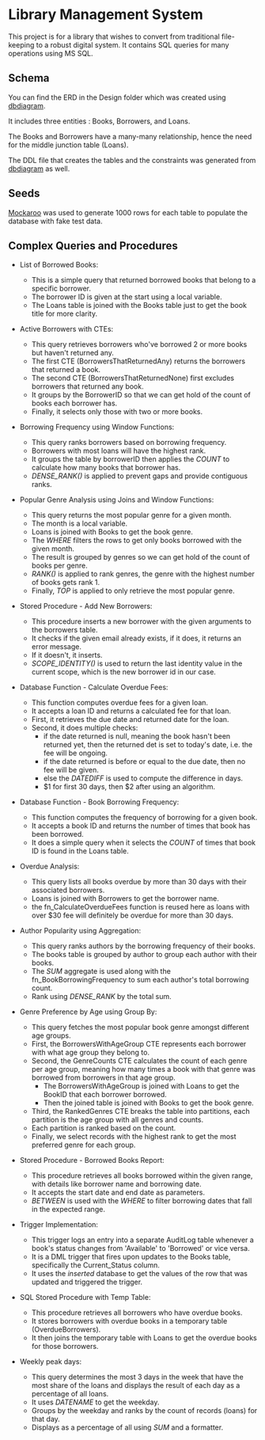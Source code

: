 # Library Management System

This project is for a library that wishes to convert from traditional file-keeping to a robust digital system. It contains SQL queries for many operations using MS SQL.

## Schema

You can find the ERD in the Design folder which was created using [dbdiagram](https://dbdiagram.io/home).

It includes three entities : Books, Borrowers, and Loans.

The Books and Borrowers have a many-many relationship, hence the need for the middle junction table (Loans).

The DDL file that creates the tables and the constraints was generated from [dbdiagram](https://dbdiagram.io/home) as well.

## Seeds

[Mockaroo](https://www.mockaroo.com/) was used to generate 1000 rows for each table to populate the database with fake test data.

## Complex Queries and Procedures


- List of Borrowed Books:
  - This is a simple query that returned borrowed books that belong to a specific borrower.
  - The borrower ID is given at the start using a local variable.
  - The Loans table is joined with the Books table just to get the book title for more clarity.




- Active Borrowers with CTEs:
  - This query retrieves borrowers who've borrowed 2 or more books but haven't returned any.
  - The first CTE (BorrowersThatReturnedAny) returns the borrowers that returned a book.
  - The second CTE (BorrowersThatReturnedNone) first excludes borrowers that returned any book.
  - It groups by the BorrowerID so that we can get hold of the count of books each borrower has.
  - Finally, it selects only those with two or more books.




- Borrowing Frequency using Window Functions:
  - This query ranks borrowers based on borrowing frequency.
  - Borrowers with most loans will have the highest rank.
  - It groups the table by borrowerID then applies the *COUNT* to calculate how many books that borrower has.
  - *DENSE_RANK()* is applied to prevent gaps and provide contiguous ranks.




- Popular Genre Analysis using Joins and Window Functions:
  - This query returns the most popular genre for a given month.
  - The month is a local variable.
  - Loans is joined with Books to get the book genre.
  - The *WHERE* filters the rows to get only books borrowed with the given month.
  - The result is grouped by genres so we can get hold of the count of books per genre.
  - *RANK()* is applied to rank genres, the genre with the highest number of books gets rank 1.
  - Finally, *TOP* is applied to only retrieve the most popular genre.




- Stored Procedure - Add New Borrowers:
  - This procedure inserts a new borrower with the given arguments to the borrowers table.
  - It checks if the given email already exists, if it does, it returns an error message.
  - If it doesn't, it inserts.
  - *SCOPE_IDENTITY()* is used to return the last identity value in the current scope, which is the new borrower id in our case.




- Database Function - Calculate Overdue Fees:
  - This function computes overdue fees for a given loan.
  - It accepts a loan ID and returns a calculated fee for that loan.
  - First, it retrieves the due date and returned date for the loan.
  - Second, it does multiple checks:
    - if the date returned is null, meaning the book hasn't been returned yet, then the returned det is set to today's date, i.e. the fee will be ongoing.
    - if the date returned is before or equal to the due date, then no fee will be given.
    - else the *DATEDIFF* is used to compute the difference in days.
    - \$1 for first 30 days, then \$2 after using an algorithm.




- Database Function -  Book Borrowing Frequency:
  - This function computes the frequency of borrowing for a given book.
  - It accepts a book ID and returns the number of times that book has been borrowed.
  - It does a simple query when it selects the *COUNT* of times that book ID is found in the Loans table.




- Overdue Analysis:
  - This query lists all books overdue by more than 30 days with their associated borrowers.
  - Loans is joined with Borrowers to get the borrower name.
  - the fn_CalculateOverdueFees function is reused here as loans with over \$30 fee will definitely be overdue for more than 30 days.




- Author Popularity using Aggregation:
  - This query ranks authors by the borrowing frequency of their books.
  - The books table is grouped by author to group each author with their books.
  - The *SUM* aggregate is used along with the fn_BookBorrowingFrequency to sum each author's total borrowing count.
  - Rank using *DENSE_RANK* by the total sum.




- Genre Preference by Age using Group By:
  - This query fetches the most popular book genre amongst different age groups.
  - First, the BorrowersWithAgeGroup CTE represents each borrower with what age group they belong to.
  - Second, the GenreCounts CTE calculates the count of each genre per age group, meaning how many times a book with that genre was borrowed from borrowers in that age group.
    - The BorrowersWithAgeGroup is joined with Loans to get the BookID that each borrower borrowed.
    - Then the joined table is joined with Books to get the book genre.
  - Third, the RankedGenres CTE breaks the table into partitions, each partition is the age group with all genres and counts.
  - Each partition is ranked based on the count.
  - Finally, we select records with the highest rank to get the most preferred genre for each group.




- Stored Procedure - Borrowed Books Report:
  - This procedure retrieves all books borrowed within the given range, with details like borrower name and borrowing date.
  - It accepts the start date and end date as parameters.
  - *BETWEEN* is used with the *WHERE* to filter borrowing dates that fall in the expected range.




- Trigger Implementation:
  - This trigger logs an entry into a separate AuditLog table whenever a book's status changes from 'Available' to 'Borrowed' or vice versa.
  - It is a DML trigger that fires upon updates to the Books table, specifically the Current_Status column.
  - It uses the *inserted* database to get the values of the row that was updated and triggered the trigger.




- SQL Stored Procedure with Temp Table:
  - This procedure retrieves all borrowers who have overdue books.
  - It stores borrowers with overdue books in a temporary table (OverdueBorrowers).
  - It then joins the temporary table with Loans to get the overdue books for those borrowers.




- Weekly peak days:
  - This query determines the most 3 days in the week that have the most share of the loans and displays the result of each day as a percentage of all loans.
  - It uses *DATENAME* to get the weekday.
  - Groups by the weekday and ranks by the count of records (loans) for that day.
  - Displays as a percentage of all using *SUM* and a formatter.